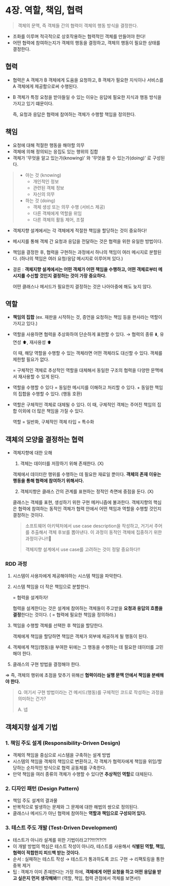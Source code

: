 # 4장. 역할, 책임, 협력

> 객체의 문맥, 즉 객체들 간의 협력이 객체의 행동 방식을 결정한다.

- 조화를 이루며 적극적으로 상호작용하는 협력적인 객체를 만들어야 한다!
- 어떤 협력에 참여하는지가 객체의 행동을 결정하고, 객체의 행동이 필요한 상태를 결정한다.

## 협력

- 협력은 A 객체가 B 객체에게 도움을 요청하고, B 객체가 필요한 지식이나 서비스를 A 객체에게 제공함으로써 수행된다.
- B 객체가 특정 요청을 받아들일 수 있는 이유는 응답에 필요한 지식과 행동 방식을 가지고 있기 떄문이다.

  즉, 요청과 응답은 협력에 참여하는 객체가 수행할 책임을 정의한다.

## 책임

- 요청에 대해 적절한 행동을 해야할 의무
- 객체에 의해 정의되는 응집도 있는 행위의 집합
- 객체가 '무엇을 알고 있는가(knowing)' 와 '무엇을 할 수 있는가(doing)' 로 구성된다.

> - 아는 것 (knowing)
>   - 개인적인 정보
>   - 관련된 객체 정보
>   - 자신의 의무
> - 하는 것 (doing)
>   - 객체 생성 또는 의무 수행 (서비스 제공)
>   - 다른 객체에게 역할을 위임
>   - 다른 객체의 활동 제어, 조절

- 객체지향 설계에서는 각 객체에게 적절한 책임을 할당하는 것이 중요하다!
- 메시지를 통해 객체 간 요청과 응답을 전달하는 것은 협력을 위한 유일한 방법이다.
- 책임을 결정한 후, 협력을 구현하는 과정에서 하나의 책임이 여러 메시지로 분할된다. (하나의 책임은 여러 요청/응답 메시지로 이루어져 있다.)

- 결론 : **객체지향 설계에서는 어떤 객체가 어떤 책임을 수행하고, 어떤 객체로부터 메시지를 수신할 것인지 결정하는 것이 가장 중요하다.**

  어떤 클래스나 메서드가 필요한지 결정하는 것은 나아아중에 해도 늦지 않다.

## 역할

- **책임의 집합** (ex. 재판을 시작하는 것, 증언을 요청하는 책임 등을 판사라는 역할이 가지고 있다.)
- 역할을 사용하면 협력을 추상화하여 단순하게 표현할 수 있다. → 협력의 종류 ⬇️, 유연성 ⬆️, 재사용성 ⬆️

  이 때, 해당 역할을 수행할 수 있는 객체라면 어떤 객체라도 대신할 수 있다. 객체를 제한할 필요가 없다.

  = 구체적인 객체로 추상적인 역할을 대체해서 동일한 구조의 협력을 다양한 문맥에서 재사용할 수 있게 된다.
- 역할을 수행할 수 있다 = 동일한 메시지를 이해하고 처리할 수 있다. + 동일한 책임의 집합을 수행할 수 있다. (행동 호환)

- 역할은 구체적인 객체로 대체될 수 있다. 이 때, 구체적인 객체는 주어진 책임의 집합 이외에 더 많은 책임을 가질 수 있다.

  역할 = 일반화, 구체적인 객체 타입 = 특수화

## 객체의 모양을 결정하는 협력

- 객체지향에 대한 오해
    1. 객체는 데이터를 저장하기 위해 존재한다. (X)

  객체에서 데이터란 행위를 수행하는 데 필요한 재료일 뿐이다. **객체의 존재 이유는 행동을 통해 협력에 참여하기 위해서다.**

    2. 객체지향은 클래스 간의 관계를 표현하는 정적인 측면에 중점을 둔다. (X)

  클래스는 객체를 표현, 생성하기 위한 구현 메커니즘에 불과한다. 객체지향의 핵심은 협력에 참여하는 동적인 객체가 협력 안에서 어떤 책임과 역할을 수행할 것인지 결정하는 것이다.

  > 소프트웨어 아키텍처에서 use case description을 작성하고, 거기서 주어를 추출해서 객체 후보를 뽑아낸다. 이 과정이 동적인 객체에 집중하기 위한 과정이구나!!🫢
  >
  > 객체지향 설계에서 use case를 고려하는 것이 정말 중요하다!!

### RDD 과정

1. 시스템이 사용자에게 제공해야하는 시스템 책임을 파악한다.
2. 시스템 책임을 더 작은 책임으로 분할한다.

   = 협력을 설계하자!

   협력을 설계한다는 것은 설계에 참여하는 객체들이 주고받을 **요청과 응답의 흐름을 결정**한다는 것이다. ( = 협력에 필요한 책임을 정의하라.)
3. 책임을 수행할 객체를 선택한 후 책임을 할당한다.

   객체에게 책임을 할당하면 책임은 객체가 외부에 제공하게 될 행동이 된다.

3. 객체에게 책임(행동)을 부여한 뒤에는 그 행동을 수행하는 데 필요한 데이터를 고민해야 한다.
4. 클래스의 구현 방법을 결정해야 한다.

⇒ 즉, 객체의 행위에 초점을 맞추기 위해선 **협력이라는 실행 문맥 안에서 책임을 분배해야 한다.**

> Q. 여기서 구현 방법이라는 건 메서드(행동)를 구체적인 코드로 작성하는 과정을 의미하는 건가?
> 
> A. 넵

## 객체지향 설계 기법

### 1. 책임 주도 설계 (Responsibility-Driven Design)

- 객체의 책임을 중심으로 시스템을 구축하는 설계 방법
- 시스템의 책임을 객체의 책임으로 변환하고, 각 객체가 협력자에게 책임을 위임/할당하는 순차적인 방식으로 협력 공동체를 구축한다.
- 만약 책임을 여러 종류의 객체가 수행할 수 있다면 **추상적인 역할**로 대체된다.

### 2. 디자인 패턴 (Design Pattern)

- 책임 주도 설계의 결과물
- 반복적으로 발생하는 문제와 그 문제에 대한 해법의 쌍으로 정의된다.
- 클래스나 메서드가 아닌 협력에 참여하는 **역할과 책임으로 구성되어 있다.**

### 3. 테스트 주도 개발 (Test-Driven Development)

- 테스트가 아니라 설계를 위한 기법이라고??!!!?!?!?!
- 이 개발 방법의 핵심은 테스트 작성이 아니라, 테스트를 사용해서 **식별된 역할, 책임, 협력이 적합한지 피드백 받는 것이다.**
- 순서 : 실패하는 테스트 작성 → 테스트가 통과하도록 코드 구현 → 리팩토링을 통한 중복 제거
- 팁 : 객체가 이미 존재한다는 가정 하에, **객체에게 어떤 요청을 하고 어떤 응답을 받고 싶은지 먼저 생각해봐**!!! (역할, 책임, 협력 관점에서 객체를 보면서!)
